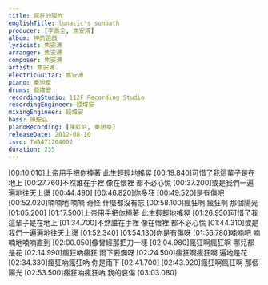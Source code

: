 ```yaml
---
title: 瘋狂的陽光
englishTitle: lunatic's sunbath
producer: [李壽全, 焦安溥]
album: 神的遊戲
lyricist: 焦安溥
arranger: 焦安溥
composer: 焦安溥
artist: 焦安溥
electricGuitar: 焦安溥
piano: 秦旭章
drums: 錢煒安
recordingStudio: 112F Recording Studio
recordingEngineer: 錢煒安
mixingEngineer: 錢煒安
bass: 陳聖弘
pianoRecording: [陳虹伯, 秦旭章]
releaseDate: 2012-08-10
isrc: TWA471204002
duration: 235
---
```

[00:10.010]上帝用手把你捧著 此生輕輕地搖晃
[00:19.840]可惜了我這輩子是在地上
[00:27.760]不然誰在手裡 像在懷裡 都不必心慌
[00:37.200]或是我們一遍遍地往天上盪
[00:44.490]
[00:46.820]你多狂
[00:49.520]是有傷吧
[00:52.020]喃喃地 喃喃 奇怪 什麼都沒有忘
[00:58.100]瘋狂啊 瘋狂啊 那個陽光
[01:05.200]
[01:17.500]上帝用手把你捧著 此生輕輕地搖晃
[01:26.950]可惜了我這輩子是在地上
[01:34.700]不然誰在手裡 像在懷裡 都不必心慌
[01:44.310]或是我們一遍遍地往天上盪
[01:52.340]
[01:54.130]你是有傷呀
[01:56.780]喃喃吧 喃喃地喃喃直到
[02:00.050]像曾經那把刀一樣
[02:04.980]瘋狂啊瘋狂啊 哪兒都是花
[02:14.990]瘋狂吶瘋狂 雨下要爛呀
[02:24.500]瘋狂啊瘋狂啊 遍地是花
[02:34.330]瘋狂吶瘋狂吶 你是雨下
[02:41.700]
[02:43.920]瘋狂啊瘋狂啊 那個陽光
[02:53.500]瘋狂吶瘋狂吶 我的哀傷
[03:03.080]